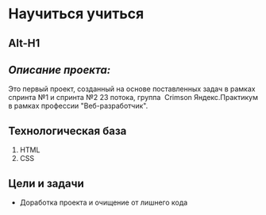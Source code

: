 # Научиться учиться
Alt-H1
------
## *Описание проекта:*
Это первый проект, созданный на основе поставленных задач в рамках спринта №1 и спринта №2 23 потока, группа  Crimson Яндекс.Практикум в рамках профессии "Веб-разработчик".
## Технологическая база
 1. HTML
 2. CSS
## Цели и задачи
* Доработка проекта и очищение от лишнего кода
